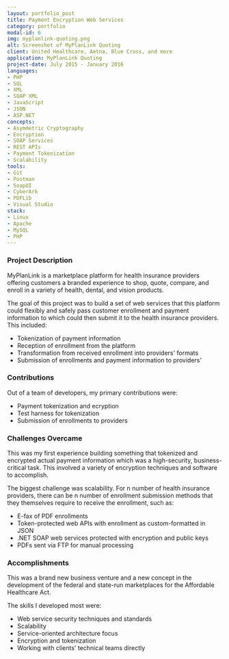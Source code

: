 ```yaml
---
layout: portfolio_post
title: Payment Encryption Web Services
category: portfolio
modal-id: 6
img: myplanlink-quoting.png
alt: Screenshot of MyPlanLink Quoting
client: United Healthcare, Aetna, Blue Cross, and more
application: MyPlanLink Quoting
project-date: July 2015 - January 2016
languages:
- PHP
- SQL
- XML
- SOAP XML
- JavaScript
- JSON
- ASP.NET
concepts:
- Asymmetric Cryptography
- Encryption
- SOAP Services
- REST APIs
- Payment Tokenization
- Scalability
tools:
- Git
- Postman
- SoapUI
- CyberArk
- PDFLib
- Visual Studio
stack:
- Linux
- Apache
- MySQL
- PHP
---
```


### Project Description

MyPlanLink is a marketplace platform for health insurance providers offering customers a branded experience to shop, quote, compare, and enroll in a variety of health, dental, and vision products.

The goal of this project was to build a set of web services that this platform could flexibly and safely pass customer enrollment and payment information to which could then submit it to the health insurance providers. This included:

- Tokenization of payment information
- Reception of enrollment from the platform
- Transformation from received enrollment into providers' formats
- Submission of enrollments and payment information to providers'

### Contributions

Out of a team of developers, my primary contributions were:

- Payment tokenization and ecryption
- Test harness for tokenization
- Submission of enrollments to providers

### Challenges Overcame

This was my first experience building something that tokenized and encrypted actual payment information which was a high-security, business-critical task. This involved a variety of encryption techniques and software to accomplish.

The biggest challenge was scalability. For n number of health insurance providers, there can be n number of enrollment submission methods that they themselves require to receive the enrollment, such as:

- E-fax of PDF enrollments
- Token-protected web APIs with enrollment as custom-formatted in JSON
- .NET SOAP web services protected with encryption and public keys
- PDFs sent via FTP for manual processing

### Accomplishments

This was a brand new business venture and a new concept in the development of the federal and state-run marketplaces for the Affordable Healthcare Act.

The skills I developed most were:

- Web service security techniques and standards
- Scalability
- Service-oriented architecture focus
- Encryption and tokenization
- Working with clients' technical teams directly
